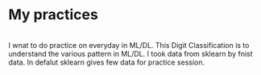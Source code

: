 # My practices

<br>
I wnat to do practice on everyday in ML/DL.
This Digit Classification is to understand the various pattern in ML/DL.
I took data from sklearn by fnist data.
In defalut sklearn gives few data for practice session.
